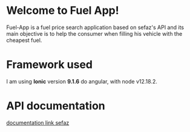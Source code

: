# Welcome to Fuel App!

Fuel-App is a fuel price search application based on sefaz's API and its main objective is to help the consumer when filling his vehicle with the cheapest fuel.


# Framework used

I am using **Ionic** version **9.1.6** do angular, with node v12.18.2.

# API documentation

[documentation link sefaz](http://www.sefaz.al.gov.br/api/#api-nfce-consultarPrecosCombustivel)
